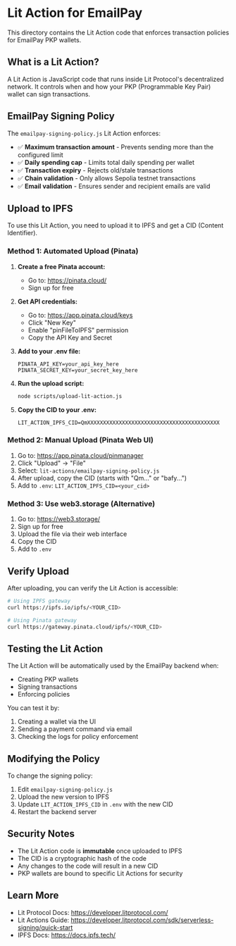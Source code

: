 # Lit Action for EmailPay

This directory contains the Lit Action code that enforces transaction policies for EmailPay PKP wallets.

## What is a Lit Action?

A Lit Action is JavaScript code that runs inside Lit Protocol's decentralized network. It controls when and how your PKP (Programmable Key Pair) wallet can sign transactions.

## EmailPay Signing Policy

The `emailpay-signing-policy.js` Lit Action enforces:

- ✅ **Maximum transaction amount** - Prevents sending more than the configured limit
- ✅ **Daily spending cap** - Limits total daily spending per wallet
- ✅ **Transaction expiry** - Rejects old/stale transactions
- ✅ **Chain validation** - Only allows Sepolia testnet transactions
- ✅ **Email validation** - Ensures sender and recipient emails are valid

## Upload to IPFS

To use this Lit Action, you need to upload it to IPFS and get a CID (Content Identifier).

### Method 1: Automated Upload (Pinata)

1. **Create a free Pinata account:**
   - Go to: https://pinata.cloud/
   - Sign up for free

2. **Get API credentials:**
   - Go to: https://app.pinata.cloud/keys
   - Click "New Key"
   - Enable "pinFileToIPFS" permission
   - Copy the API Key and Secret

3. **Add to your .env file:**
   ```env
   PINATA_API_KEY=your_api_key_here
   PINATA_SECRET_KEY=your_secret_key_here
   ```

4. **Run the upload script:**
   ```bash
   node scripts/upload-lit-action.js
   ```

5. **Copy the CID to your .env:**
   ```env
   LIT_ACTION_IPFS_CID=QmXXXXXXXXXXXXXXXXXXXXXXXXXXXXXXXXXXXXXXXXXX
   ```

### Method 2: Manual Upload (Pinata Web UI)

1. Go to: https://app.pinata.cloud/pinmanager
2. Click "Upload" → "File"
3. Select: `lit-actions/emailpay-signing-policy.js`
4. After upload, copy the CID (starts with "Qm..." or "bafy...")
5. Add to `.env`: `LIT_ACTION_IPFS_CID=<your_cid>`

### Method 3: Use web3.storage (Alternative)

1. Go to: https://web3.storage/
2. Sign up for free
3. Upload the file via their web interface
4. Copy the CID
5. Add to `.env`

## Verify Upload

After uploading, you can verify the Lit Action is accessible:

```bash
# Using IPFS gateway
curl https://ipfs.io/ipfs/<YOUR_CID>

# Using Pinata gateway
curl https://gateway.pinata.cloud/ipfs/<YOUR_CID>
```

## Testing the Lit Action

The Lit Action will be automatically used by the EmailPay backend when:
- Creating PKP wallets
- Signing transactions
- Enforcing policies

You can test it by:
1. Creating a wallet via the UI
2. Sending a payment command via email
3. Checking the logs for policy enforcement

## Modifying the Policy

To change the signing policy:

1. Edit `emailpay-signing-policy.js`
2. Upload the new version to IPFS
3. Update `LIT_ACTION_IPFS_CID` in `.env` with the new CID
4. Restart the backend server

## Security Notes

- The Lit Action code is **immutable** once uploaded to IPFS
- The CID is a cryptographic hash of the code
- Any changes to the code will result in a new CID
- PKP wallets are bound to specific Lit Actions for security

## Learn More

- Lit Protocol Docs: https://developer.litprotocol.com/
- Lit Actions Guide: https://developer.litprotocol.com/sdk/serverless-signing/quick-start
- IPFS Docs: https://docs.ipfs.tech/
